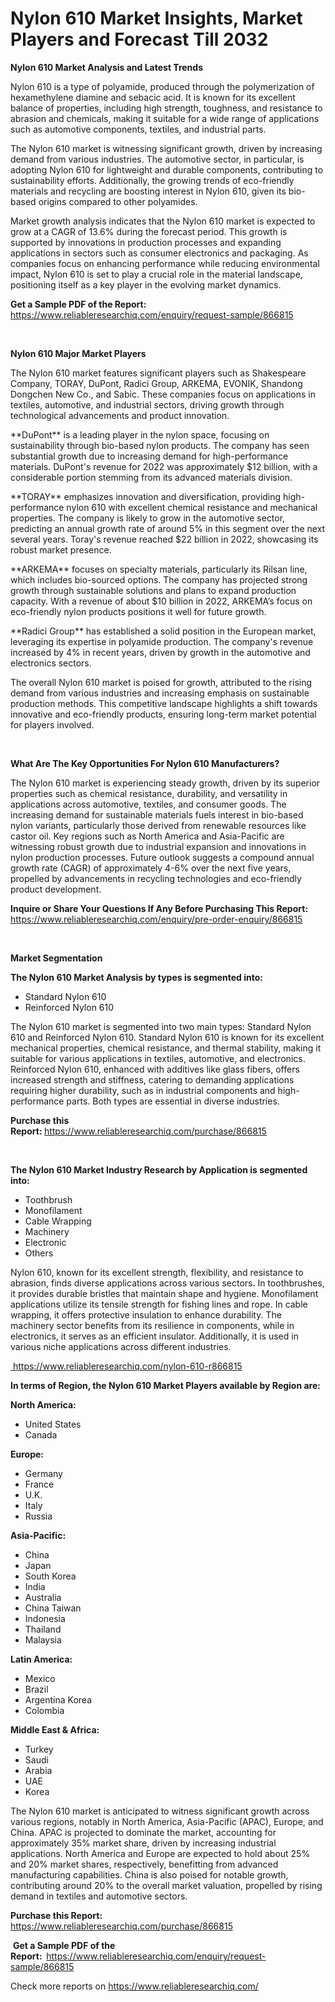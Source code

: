 <p><h1>Nylon 610 Market Insights, Market Players and Forecast Till 2032</h1></p><p><strong>Nylon 610 Market Analysis and Latest Trends</strong></p>
<p><p>Nylon 610 is a type of polyamide, produced through the polymerization of hexamethylene diamine and sebacic acid. It is known for its excellent balance of properties, including high strength, toughness, and resistance to abrasion and chemicals, making it suitable for a wide range of applications such as automotive components, textiles, and industrial parts.</p><p>The Nylon 610 market is witnessing significant growth, driven by increasing demand from various industries. The automotive sector, in particular, is adopting Nylon 610 for lightweight and durable components, contributing to sustainability efforts. Additionally, the growing trends of eco-friendly materials and recycling are boosting interest in Nylon 610, given its bio-based origins compared to other polyamides.</p><p>Market growth analysis indicates that the Nylon 610 market is expected to grow at a CAGR of 13.6% during the forecast period. This growth is supported by innovations in production processes and expanding applications in sectors such as consumer electronics and packaging. As companies focus on enhancing performance while reducing environmental impact, Nylon 610 is set to play a crucial role in the material landscape, positioning itself as a key player in the evolving market dynamics.</p></p>
<p><strong>Get a Sample PDF of the Report:&nbsp;</strong> <a href="https://www.reliableresearchiq.com/enquiry/request-sample/866815?utm_campaign=2284&utm_medium=2&utm_source=Github&utm_content=ia&utm_term=01042025&utm_id=nylon-610">https://www.reliableresearchiq.com/enquiry/request-sample/866815</a></p>
<p>&nbsp;</p>
<p><strong>Nylon 610 Major Market Players</strong></p>
<p><p>The Nylon 610 market features significant players such as Shakespeare Company, TORAY, DuPont, Radici Group, ARKEMA, EVONIK, Shandong Dongchen New Co., and Sabic. These companies focus on applications in textiles, automotive, and industrial sectors, driving growth through technological advancements and product innovation.</p><p>**DuPont** is a leading player in the nylon space, focusing on sustainability through bio-based nylon products. The company has seen substantial growth due to increasing demand for high-performance materials. DuPont's revenue for 2022 was approximately $12 billion, with a considerable portion stemming from its advanced materials division.</p><p>**TORAY** emphasizes innovation and diversification, providing high-performance nylon 610 with excellent chemical resistance and mechanical properties. The company is likely to grow in the automotive sector, predicting an annual growth rate of around 5% in this segment over the next several years. Toray's revenue reached $22 billion in 2022, showcasing its robust market presence.</p><p>**ARKEMA** focuses on specialty materials, particularly its Rilsan line, which includes bio-sourced options. The company has projected strong growth through sustainable solutions and plans to expand production capacity. With a revenue of about $10 billion in 2022, ARKEMA’s focus on eco-friendly nylon products positions it well for future growth.</p><p>**Radici Group** has established a solid position in the European market, leveraging its expertise in polyamide production. The company's revenue increased by 4% in recent years, driven by growth in the automotive and electronics sectors.</p><p>The overall Nylon 610 market is poised for growth, attributed to the rising demand from various industries and increasing emphasis on sustainable production methods. This competitive landscape highlights a shift towards innovative and eco-friendly products, ensuring long-term market potential for players involved.</p></p>
<p>&nbsp;</p>
<p><strong>What Are The Key Opportunities For Nylon 610 Manufacturers?</strong></p>
<p><p>The Nylon 610 market is experiencing steady growth, driven by its superior properties such as chemical resistance, durability, and versatility in applications across automotive, textiles, and consumer goods. The increasing demand for sustainable materials fuels interest in bio-based nylon variants, particularly those derived from renewable resources like castor oil. Key regions such as North America and Asia-Pacific are witnessing robust growth due to industrial expansion and innovations in nylon production processes. Future outlook suggests a compound annual growth rate (CAGR) of approximately 4-6% over the next five years, propelled by advancements in recycling technologies and eco-friendly product development.</p></p>
<p><strong>Inquire or Share Your Questions If Any Before Purchasing This Report:</strong> <a href="https://www.reliableresearchiq.com/enquiry/pre-order-enquiry/866815?utm_campaign=2284&utm_medium=2&utm_source=Github&utm_content=ia&utm_term=01042025&utm_id=nylon-610">https://www.reliableresearchiq.com/enquiry/pre-order-enquiry/866815</a></p>
<p>&nbsp;</p>
<p><strong>Market Segmentation</strong></p>
<p><strong>The Nylon 610 Market Analysis by types is segmented into:</strong></p>
<p><ul><li>Standard Nylon 610</li><li>Reinforced Nylon 610</li></ul></p>
<p><p>The Nylon 610 market is segmented into two main types: Standard Nylon 610 and Reinforced Nylon 610. Standard Nylon 610 is known for its excellent mechanical properties, chemical resistance, and thermal stability, making it suitable for various applications in textiles, automotive, and electronics. Reinforced Nylon 610, enhanced with additives like glass fibers, offers increased strength and stiffness, catering to demanding applications requiring higher durability, such as in industrial components and high-performance parts. Both types are essential in diverse industries.</p></p>
<p><strong>Purchase this Report:&nbsp;</strong><a href="https://www.reliableresearchiq.com/purchase/866815?utm_campaign=2284&utm_medium=2&utm_source=Github&utm_content=ia&utm_term=01042025&utm_id=nylon-610">https://www.reliableresearchiq.com/purchase/866815</a></p>
<p>&nbsp;</p>
<p><strong>The Nylon 610 Market Industry Research by Application is segmented into:</strong></p>
<p><ul><li>Toothbrush</li><li>Monofilament</li><li>Cable Wrapping</li><li>Machinery</li><li>Electronic</li><li>Others</li></ul></p>
<p><p>Nylon 610, known for its excellent strength, flexibility, and resistance to abrasion, finds diverse applications across various sectors. In toothbrushes, it provides durable bristles that maintain shape and hygiene. Monofilament applications utilize its tensile strength for fishing lines and rope. In cable wrapping, it offers protective insulation to enhance durability. The machinery sector benefits from its resilience in components, while in electronics, it serves as an efficient insulator. Additionally, it is used in various niche applications across different industries.</p></p>
<p><a href="https://www.reliableresearchiq.com/nylon-610-r866815?utm_campaign=2284&utm_medium=2&utm_source=Github&utm_content=ia&utm_term=01042025&utm_id=nylon-610">&nbsp;https://www.reliableresearchiq.com/nylon-610-r866815</a></p>
<p><strong>In terms of Region, the Nylon 610 Market Players available by Region are:</strong></p>
<p>
    <p> <strong> North America: </strong>
        <ul>
            <li>United States</li>
            <li>Canada</li>
        </ul>
        </p> 
    <p> <strong> Europe: </strong>
        <ul>
            <li>Germany</li>
            <li>France</li>
            <li>U.K.</li>
            <li>Italy</li>
            <li>Russia</li>
        </ul>
        </p> 
    <p> <strong> Asia-Pacific: </strong>
        <ul>
            <li>China</li>
            <li>Japan</li>
            <li>South Korea</li>
            <li>India</li>
            <li>Australia</li>
            <li>China Taiwan</li>
            <li>Indonesia</li>
            <li>Thailand</li>
            <li>Malaysia</li>
        </ul>
        </p> 
    <p> <strong> Latin America: </strong>
        <ul>
            <li>Mexico</li>
            <li>Brazil</li>
            <li>Argentina Korea</li>
            <li>Colombia</li>
        </ul>
        </p> 
    <p> <strong> Middle East & Africa: </strong>
        <ul>
            <li>Turkey</li>
            <li>Saudi</li>
            <li>Arabia</li>
            <li>UAE</li>
            <li>Korea</li>
        </ul>
    </p>
    </p>
<p><p>The Nylon 610 market is anticipated to witness significant growth across various regions, notably in North America, Asia-Pacific (APAC), Europe, and China. APAC is projected to dominate the market, accounting for approximately 35% market share, driven by increasing industrial applications. North America and Europe are expected to hold about 25% and 20% market shares, respectively, benefitting from advanced manufacturing capabilities. China is also poised for notable growth, contributing around 20% to the overall market valuation, propelled by rising demand in textiles and automotive sectors.</p></p>
<p><strong>Purchase this Report: </strong><a href="https://www.reliableresearchiq.com/purchase/866815?utm_campaign=2284&utm_medium=2&utm_source=Github&utm_content=ia&utm_term=01042025&utm_id=nylon-610">https://www.reliableresearchiq.com/purchase/866815</a></p>
<p>&nbsp;<strong>Get a Sample PDF of the Report:&nbsp;&nbsp;</strong><a href="https://www.reliableresearchiq.com/enquiry/request-sample/866815?utm_campaign=2284&utm_medium=2&utm_source=Github&utm_content=ia&utm_term=01042025&utm_id=nylon-610">https://www.reliableresearchiq.com/enquiry/request-sample/866815</a></p>
<p><strong></strong></p>
<p>Check more reports on <a href="https://www.reliableresearchiq.com/?utm_campaign=2284&utm_medium=2&utm_source=Github&utm_content=ia&utm_term=01042025&utm_id=nylon-610">https://www.reliableresearchiq.com/</a></p>